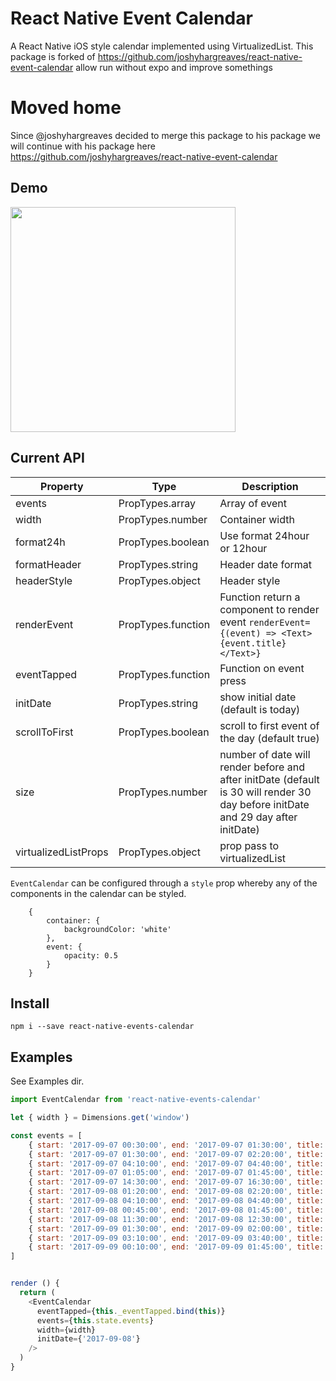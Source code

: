 # React Native Event Calendar
A React Native iOS style calendar implemented using VirtualizedList.
This package is forked of https://github.com/joshyhargreaves/react-native-event-calendar
allow run without expo and improve somethings

# Moved home
Since @joshyhargreaves decided to merge this package to his package we will continue with his package
here https://github.com/joshyhargreaves/react-native-event-calendar

## Demo
<img src="https://raw.githubusercontent.com/duyluonglc/react-native-events-calendar/master/demo/screenshot.png" width="360">

## Current API
Property | Type | Description
------------ | ------------- | -------------
events | PropTypes.array | Array of event
width | PropTypes.number | Container width
format24h | PropTypes.boolean | Use format 24hour or 12hour
formatHeader | PropTypes.string | Header date format
headerStyle | PropTypes.object | Header style
renderEvent | PropTypes.function | Function return a component to render event `renderEvent={(event) => <Text>{event.title}</Text>}`
eventTapped | PropTypes.function | Function on event press
initDate | PropTypes.string | show initial date (default is today)
scrollToFirst | PropTypes.boolean | scroll to first event of the day (default true)
size | PropTypes.number | number of date will render before and after initDate (default is 30 will render 30 day before initDate and 29 day after initDate)
virtualizedListProps | PropTypes.object | prop pass to virtualizedList

`EventCalendar` can be configured through a `style` prop whereby any of the components in the calendar can be styled. 
```
    {
        container: {
            backgroundColor: 'white'
        }, 
        event: {
            opacity: 0.5
        }
    }
```
## Install
`npm i --save react-native-events-calendar`

## Examples
See Examples dir. 

```js
import EventCalendar from 'react-native-events-calendar'

let { width } = Dimensions.get('window')

const events = [
    { start: '2017-09-07 00:30:00', end: '2017-09-07 01:30:00', title: 'Dr. Mariana Joseph', summary: '3412 Piedmont Rd NE, GA 3032' },
    { start: '2017-09-07 01:30:00', end: '2017-09-07 02:20:00', title: 'Dr. Mariana Joseph', summary: '3412 Piedmont Rd NE, GA 3032' },
    { start: '2017-09-07 04:10:00', end: '2017-09-07 04:40:00', title: 'Dr. Mariana Joseph', summary: '3412 Piedmont Rd NE, GA 3032' },
    { start: '2017-09-07 01:05:00', end: '2017-09-07 01:45:00', title: 'Dr. Mariana Joseph', summary: '3412 Piedmont Rd NE, GA 3032' },
    { start: '2017-09-07 14:30:00', end: '2017-09-07 16:30:00', title: 'Dr. Mariana Joseph', summary: '3412 Piedmont Rd NE, GA 3032' },
    { start: '2017-09-08 01:20:00', end: '2017-09-08 02:20:00', title: 'Dr. Mariana Joseph', summary: '3412 Piedmont Rd NE, GA 3032' },
    { start: '2017-09-08 04:10:00', end: '2017-09-08 04:40:00', title: 'Dr. Mariana Joseph', summary: '3412 Piedmont Rd NE, GA 3032' },
    { start: '2017-09-08 00:45:00', end: '2017-09-08 01:45:00', title: 'Dr. Mariana Joseph', summary: '3412 Piedmont Rd NE, GA 3032' },
    { start: '2017-09-08 11:30:00', end: '2017-09-08 12:30:00', title: 'Dr. Mariana Joseph', summary: '3412 Piedmont Rd NE, GA 3032' },
    { start: '2017-09-09 01:30:00', end: '2017-09-09 02:00:00', title: 'Dr. Mariana Joseph', summary: '3412 Piedmont Rd NE, GA 3032' },
    { start: '2017-09-09 03:10:00', end: '2017-09-09 03:40:00', title: 'Dr. Mariana Joseph', summary: '3412 Piedmont Rd NE, GA 3032' },
    { start: '2017-09-09 00:10:00', end: '2017-09-09 01:45:00', title: 'Dr. Mariana Joseph', summary: '3412 Piedmont Rd NE, GA 3032' }
]


render () {
  return (
    <EventCalendar
      eventTapped={this._eventTapped.bind(this)}
      events={this.state.events}
      width={width}
      initDate={'2017-09-08'}
    />
  )
}

```
